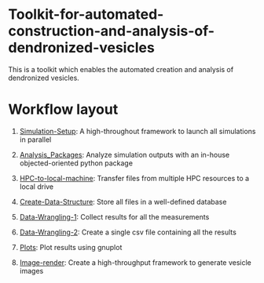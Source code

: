 # Toolkit-for-automated-construction-and-analysis-of-dendronized-vesicles
This is a toolkit which enables the automated creation and analysis of dendronized vesicles.

# Workflow layout

1. [Simulation-Setup](Simulation-Setup): A high-throughout framework to launch all simulations in parallel

2. [Analysis_Packages](Analysis_Packages):  Analyze simulation outputs with an in-house objected-oriented python package

3. [HPC-to-local-machine](HPC-to-local-machine): Transfer files from multiple HPC resources to a local drive

4. [Create-Data-Structure](Create-Data-Structure): Store all files in a well-defined database

5. [Data-Wrangling-1](Data-Wrangling-1): Collect results for all the measurements

6. [Data-Wrangling-2](Data-Wrangling-2): Create a single csv file containing all the results

7. [Plots](Plots): Plot results using gnuplot

8. [Image-render](Image-render): Create a high-throughput framework to generate vesicle images
